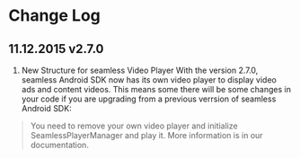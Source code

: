 Change Log
=========

11.12.2015 v2.7.0
-----
 1. New Structure for seamless Video Player
With the version 2.7.0, seamless Android SDK now has its own video player to display video ads and content videos. This means some there will be some changes in your code if you are upgrading from a previous verrsion of seamless Android SDK:  

> You need to remove your own video player and initialize SeamlessPlayerManager and play it. More information is in our documentation.
